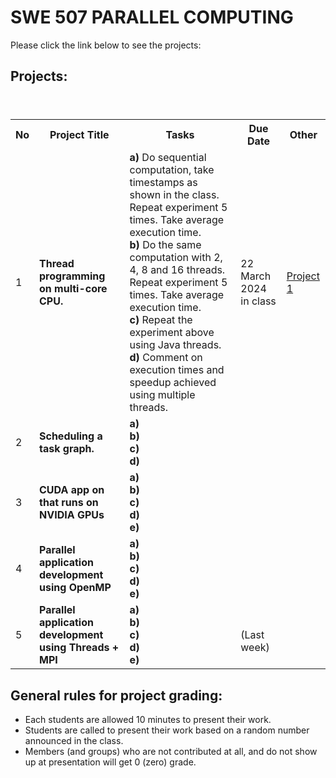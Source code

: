 # SWE 507 PARALLEL COMPUTING

Please click the link below to see the projects: <br> 

## Projects:

<table>
  <header>
    <th>No</th>
    <th>Project Title</th>
    <th>Tasks</th>
    <th>Due Date</th>
    <th>Other</th>
  </header>
  <body>
    <tr>
      <td>1</td>
      <td><b>Thread programming on multi-core CPU.</b></td>
      <td> 
        <b>a)</b> Do sequential computation, take timestamps as shown in the class. Repeat experiment 5 times. Take average execution time.<br> 
        <b>b)</b> Do the same computation with 2, 4, 8 and 16 threads. Repeat experiment 5 times. Take average execution time. <br> 
        <b>c)</b> Repeat the experiment above using Java threads. <br> 
        <b>d)</b> Comment on execution times and speedup achieved using multiple threads. 
      </td>
      <td>22 March 2024 in class</td>
      <td><a href="pro1.pdf">Project 1</a></td>
    </tr>
    <tr>
      <td>2</td>
      <td><b>Scheduling a task graph.</b></td>
      <td>
        <b>a)</b> <br> 
        <b>b)</b> <br>
        <b>c)</b> <br>
        <b>d)</b> 
      </td>
      <td> </td>
      <td></td>
    </tr>
    <tr>
      <td>3</td>
      <td><b>CUDA app on that runs on NVIDIA GPUs</b></td>
      <td>
        <b>a)</b> <br>
        <b>b)</b>  <br>
        <b>c)</b>  <br>
        <b>d)</b>  <br>
        <b>e)</b> 
      </td>
      <td></td>
      <td></td>
    </tr>
     <tr>
      <td>4</td>
      <td><b>Parallel application development using OpenMP</b></td>
      <td>
        <b>a)</b> <br>
        <b>b)</b>  <br>
        <b>c)</b>  <br>
        <b>d)</b>  <br>
        <b>e)</b> 
      </td>
      <td></td>
      <td></td>
    </tr>
     <tr>
      <td>5</td>
      <td><b>Parallel application development using Threads + MPI</b></td>
      <td>
        <b>a)</b> <br>
        <b>b)</b>  <br>
        <b>c)</b>  <br>
        <b>d)</b>  <br>
        <b>e)</b> 
      </td>
      <td><br>(Last week)</td>
      <td></td>
    </tr>

  </body>
</table>


## General rules for project grading:
* Each students are allowed 10 minutes to present their work.
* Students are called to present their work based on a random number announced in the class. 
* Members (and groups) who are not contributed at all, and do not show up at presentation will get 0 (zero) grade.

